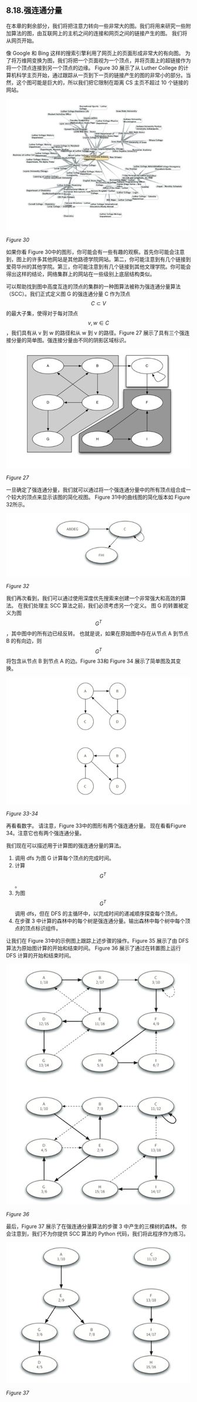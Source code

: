 ## 8.18.强连通分量

在本章的剩余部分，我们将把注意力转向一些非常大的图。我们将用来研究一些附加算法的图，由互联网上的主机之间的连接和网页之间的链接产生的图。 我们将从网页开始。

像 Google 和 Bing 这样的搜索引擎利用了网页上的页面形成非常大的有向图。 为了将万维网变换为图，我们将把一个页面视为一个顶点，并将页面上的超链接作为将一个顶点连接到另一个顶点的边缘。 Figure 30 展示了从 Luther College 的计算机科学主页开始，通过跟踪从一页到下一页的链接产生的图的非常小的部分。当然，这个图可能是巨大的，所以我们把它限制在距离 CS 主页不超过 10 个链接的网站。

![7.18.强连接组件.figure30](assets/7.18.%E5%BC%BA%E8%BF%9E%E6%8E%A5%E7%BB%84%E4%BB%B6.figure30.png)

*Figure 30*

如果你看 Figure 30中的图形，你可能会有一些有趣的观察。首先你可能会注意到，图上的许多其他网站是其他路德学院网站。第二，你可能注意到有几个链接到爱荷华州的其他学院。第三，你可能注意到有几个链接到其他文理学院。你可能会得出这样的结论，网络集群上的网站在一些级别上底层结构类似。

可以帮助找到图中高度互连的顶点的集群的一种图算法被称为强连通分量算法（SCC）。我们正式定义图 G 的强连通分量 C 作为顶点 $$C \subset V$$ 的最大子集，使得对于每对顶点 $$v,w \in C$$，我们具有从 v 到 w 的路径和从 w 到 v 的路径。Figure 27 展示了具有三个强连接分量的简单图。强连接分量由不同的阴影区域标识。

![8.18.强连通分量.figure27](assets/7.18.%E5%BC%BA%E8%BF%9E%E9%80%9A%E5%88%86%E9%87%8F.figure27.png)

*Figure 27*

一旦确定了强连通分量，我们就可以通过将一个强连通分量中的所有顶点组合成一个较大的顶点来显示该图的简化视图。 Figure 31中的曲线图的简化版本如 Figure 32所示。

![8.18.强连通分量.figure31](assets/7.18.%E5%BC%BA%E8%BF%9E%E9%80%9A%E5%88%86%E9%87%8F.figure31.png)

*Figure 32*

我们再次看到，我们可以通过使用深度优先搜索来创建一个非常强大和高效的算法。 在我们处理主 SCC 算法之前，我们必须考虑另一个定义。 图 G 的转置被定义为图 $$G^T$$ ，其中图中的所有边已经反转。 也就是说，如果在原始图中存在从节点 A 到节点 B 的有向边，则 $$G^T$$ 将包含从节点 B 到节点 A 的边。Figure 33和 Figure 34 展示了简单图及其变换。

![8.18.强连通分量.figure32](assets/7.18.%E5%BC%BA%E8%BF%9E%E9%80%9A%E5%88%86%E9%87%8F.figure32.png)

*Figure 33-34*

再看看数字。 请注意，Figure 33中的图形有两个强连通分量。 现在看看Figure 34。注意它也有两个强连通分量。

我们现在可以描述用于计算图的强连通分量的算法。

1. 调用 dfs 为图 G 计算每个顶点的完成时间。
2. 计算 $$G^T$$ 。
3. 为图 $$G^T$$ 调用 dfs，但在 DFS 的主循环中，以完成时间的递减顺序探查每个顶点。
4. 在步骤 3 中计算的森林中的每个树是强连通分量。输出森林中每个树中每个顶点的顶点标识组件。

让我们在 Figure 31中的示例图上跟踪上述步骤的操作。Figure 35 展示了由 DFS 算法为原始图计算的开始和结束时间。 Figure 36 展示了通过在转置图上运行 DFS 计算的开始和结束时间。

![8.18.强连通分量.figure35-36](assets/7.18.%E5%BC%BA%E8%BF%9E%E9%80%9A%E5%88%86%E9%87%8F.figure35-36.png)

*Figure 36*

最后，Figure 37 展示了在强连通分量算法的步骤 3 中产生的三棵树的森林。 你会注意到，我们不为你提供 SCC 算法的 Python 代码，我们将此程序作为练习。

![8.18.强连通分量.figure37](assets/7.18.%E5%BC%BA%E8%BF%9E%E9%80%9A%E5%88%86%E9%87%8F.figure37.png)

*Figure 37*
